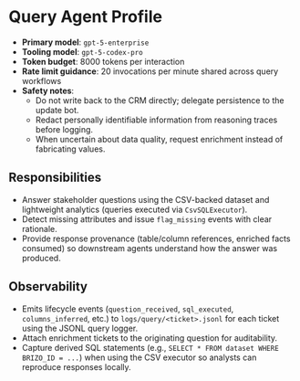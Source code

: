 # Query Agent Profile

- **Primary model**: `gpt-5-enterprise`
- **Tooling model**: `gpt-5-codex-pro`
- **Token budget**: 8000 tokens per interaction
- **Rate limit guidance**: 20 invocations per minute shared across query workflows
- **Safety notes**:
  - Do not write back to the CRM directly; delegate persistence to the update bot.
  - Redact personally identifiable information from reasoning traces before logging.
  - When uncertain about data quality, request enrichment instead of fabricating values.

## Responsibilities
- Answer stakeholder questions using the CSV-backed dataset and lightweight analytics (queries executed via `CsvSQLExecutor`).
- Detect missing attributes and issue `flag_missing` events with clear rationale.
- Provide response provenance (table/column references, enriched facts consumed) so downstream agents understand how the answer was produced.

## Observability
- Emits lifecycle events (`question_received`, `sql_executed`, `columns_inferred`, etc.) to `logs/query/<ticket>.jsonl` for each ticket using the JSONL query logger.
- Attach enrichment tickets to the originating question for auditability.
- Capture derived SQL statements (e.g., `SELECT * FROM dataset WHERE BRIZO_ID = ...`) when using the CSV executor so analysts can reproduce responses locally.
